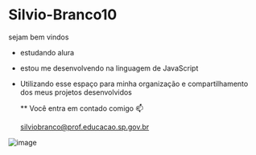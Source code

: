 # Silvio-Branco10
sejam bem vindos 

- estudando alura
- estou me desenvolvendo na linguagem de JavaScript
- Utilizando esse espaço para minha organização e compartilhamento dos meus projetos desenvolvidos

  ** Você entra em contado comigo 📫

	silviobranco@prof.educacao.sp.gov.br

![image](https://github.com/SilvioBranco10/Silvio-Branco10/assets/169355328/1fa67eaf-1df3-4f9c-9aae-44a02eec35ed)
